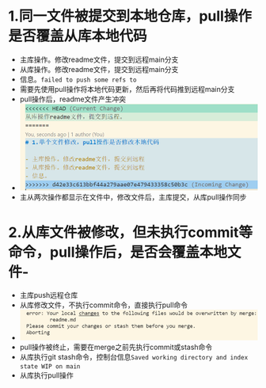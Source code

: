 # 1.同一文件被提交到本地仓库，pull操作是否覆盖从库本地代码

- 主库操作。修改readme文件，提交到远程main分支
- 从库操作。修改readme文件，提交到远程main分支
- 信息。`failed to push some refs to `
- 需要先使用pull操作将本地代码更新，然后再将代码推到远程main分支
- pull操作后，readme文件产生冲突
- ![image-20220120000444493](readme/image-20220120000444493.png)
- 主从两次操作都显示在文件中，修改文件后，主库提交，从库pull操作同步

# 2.从库文件被修改，但未执行commit等命令，pull操作后，是否会覆盖本地文件-

- 主库push远程仓库
- 从库修改文件，不执行commit命令，直接执行pull命令
- ![image-20220120001904694](readme/image-20220120001904694.png)
- pull操作被终止，需要在merge之前先执行commit或stash命令
- 从库执行git stash命令，控制台信息`Saved working directory and index state WIP on main`
- 从库执行pull操作